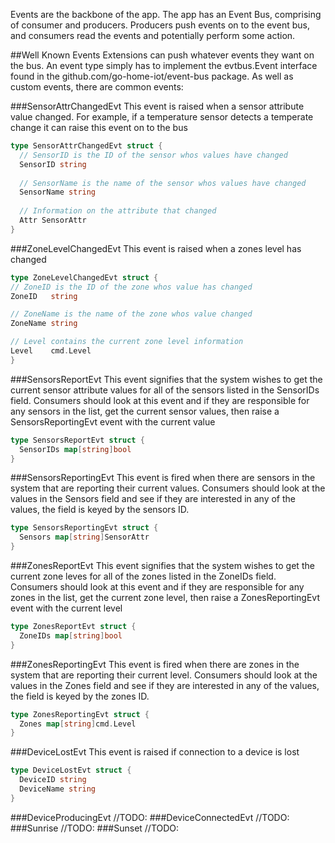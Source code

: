 Events are the backbone of the app.  The app has an Event Bus, comprising of consumer and producers.  Producers push events on to the event bus, and consumers read the events and potentially perform some action.

##Well Known Events
Extensions can push whatever events they want on the bus.  An event type simply has to implement the evtbus.Event interface found in the github.com/go-home-iot/event-bus package.  As well as custom events, there are common events:

###SensorAttrChangedEvt
This event is raised when a sensor attribute value changed.  For example, if a temperature sensor detects a temperate change it can raise this event on to the bus
```go
type SensorAttrChangedEvt struct {
  // SensorID is the ID of the sensor whos values have changed
  SensorID string
  
  // SensorName is the name of the sensor whos values have changed
  SensorName string
  
  // Information on the attribute that changed
  Attr SensorAttr
}
```

###ZoneLevelChangedEvt
This event is raised when a zones level has changed
```go
type ZoneLevelChangedEvt struct {
// ZoneID is the ID of the zone whos value has changed
ZoneID   string

// ZoneName is the name of the zone whos value changed
ZoneName string

// Level contains the current zone level information
Level    cmd.Level
}
```

###SensorsReportEvt
This event signifies that the system wishes to get the current sensor attribute values for all of the sensors listed in the SensorIDs field.  Consumers should look at this event and if they are responsible for any sensors in the list, get the current sensor values, then raise a SensorsReportingEvt event with the current value
```go
type SensorsReportEvt struct {
  SensorIDs map[string]bool
}
```

###SensorsReportingEvt
This event is fired when there are sensors in the system that are reporting their current values. Consumers should look at the values in the Sensors field and see if they are interested in any of the values, the field is keyed by the sensors ID.
```go
type SensorsReportingEvt struct {
  Sensors map[string]SensorAttr
}
```

###ZonesReportEvt
This event signifies that the system wishes to get the current zone leves for all of the zones listed in the ZoneIDs field.  Consumers should look at this event and if they are responsible for any zones in the list, get the current zone level, then raise a ZonesReportingEvt event with the current level
```go
type ZonesReportEvt struct {
  ZoneIDs map[string]bool
}
```

###ZonesReportingEvt
This event is fired when there are zones in the system that are reporting their current level. Consumers should look at the values in the Zones field and see if they are interested in any of the values, the field is keyed by the zones ID.
```go
type ZonesReportingEvt struct {
  Zones map[string]cmd.Level
}
```

###DeviceLostEvt
This event is raised if connection to a device is lost
```go
type DeviceLostEvt struct {
  DeviceID string
  DeviceName string
}
```

###DeviceProducingEvt
//TODO:
###DeviceConnectedEvt
//TODO:
###Sunrise
//TODO:
###Sunset
//TODO:
